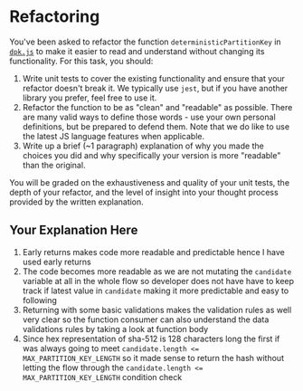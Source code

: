 # Refactoring

You've been asked to refactor the function `deterministicPartitionKey` in [`dpk.js`](dpk.js) to make it easier to read and understand without changing its functionality. For this task, you should:

1. Write unit tests to cover the existing functionality and ensure that your refactor doesn't break it. We typically use `jest`, but if you have another library you prefer, feel free to use it.
2. Refactor the function to be as "clean" and "readable" as possible. There are many valid ways to define those words - use your own personal definitions, but be prepared to defend them. Note that we do like to use the latest JS language features when applicable.
3. Write up a brief (~1 paragraph) explanation of why you made the choices you did and why specifically your version is more "readable" than the original.

You will be graded on the exhaustiveness and quality of your unit tests, the depth of your refactor, and the level of insight into your thought process provided by the written explanation.

## Your Explanation Here

1. Early returns makes code more readable and predictable hence I have used early returns
2. The code becomes more readable as we are not mutating the `candidate` variable at all in the whole flow so developer does not have have to keep track if latest value in `candidate` making it more predictable and easy to following
3. Returning with some basic validations makes the validation rules as well very clear so the function consumer can also understand the data validations rules by taking a look at function body
4. Since hex representation of sha-512 is 128 characters long the first if was always going to meet `candidate.length <= MAX_PARTITION_KEY_LENGTH` so it made sense to return the hash without letting the flow through the `candidate.length <= MAX_PARTITION_KEY_LENGTH` condition check
